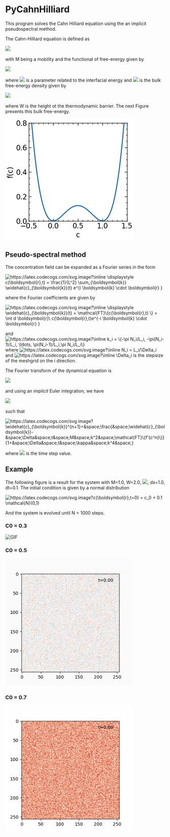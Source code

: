 # PyCahnHilliard
This program solves the Cahn Hilliard equation using the an implicit pseudospectral method. 

The Cahn-Hilliard equation is defined as

<img src="https://render.githubusercontent.com/render/math?math=\frac{\partial c}{\partial t} = M \nabla^2\left[ \frac{\delta F}{\delta c}\right] ">

with M being a mobility and the functional of free-energy given by 

<img src="https://render.githubusercontent.com/render/math?math=F[c] = \int \text{d}{\mathbf{r}} \left[ \frac{\kappa}{2} (\nabla c(\mathbf{r} ))^2 %2B  f(c)\right]">

where <img src="https://render.githubusercontent.com/render/math?math=\kappa"> is a parameter related to the interfacial energy and <img src="https://render.githubusercontent.com/render/math?math=f"> is the bulk free-energy density given by 

<img src="https://render.githubusercontent.com/render/math?math=f(c) = W c^2(1-c)^2">

where W is the height ot the thermodynamic barrier. The next Figure presents this bulk free-energy.

![Bulk](https://github.com/elvissoares/PyCahnHilliard/blob/master/ch-bulk-free-energy.png)

## Pseudo-spectral method

The concentration field can be expanded as a Fourier series in the form 

<img src="https://latex.codecogs.com/svg.image?\inline&space;\displaystyle&space;c(\boldsymbol{r},t)&space;=&space;\frac{1}{L^2}&space;\sum_{\boldsymbol{k}}&space;\widehat{c}_{\boldsymbol{k}}(t)&space;e^{i&space;\boldsymbol{k}&space;\cdot&space;\boldsymbol{r}&space;}" title="https://latex.codecogs.com/svg.image?\inline \displaystyle c(\boldsymbol{r},t) = \frac{1}{L^2} \sum_{\boldsymbol{k}} \widehat{c}_{\boldsymbol{k}}(t) e^{i \boldsymbol{k} \cdot \boldsymbol{r} }" />

where the Fourier coefficients are given by 

<img src="https://latex.codecogs.com/svg.image?\inline&space;\displaystyle&space;\widehat{c}_{\boldsymbol{k}}(t)&space;=&space;\mathcal{FT}\{c(\boldsymbol{r},t)&space;\}&space;=&space;\int&space;d&space;\boldsymbol{r}\&space;c(\boldsymbol{r},t)e^{-i&space;\boldsymbol{k}&space;\cdot&space;\boldsymbol{r}&space;}" title="https://latex.codecogs.com/svg.image?\inline \displaystyle \widehat{c}_{\boldsymbol{k}}(t) = \mathcal{FT}\{c(\boldsymbol{r},t) \} = \int d \boldsymbol{r}\ c(\boldsymbol{r},t)e^{-i \boldsymbol{k} \cdot \boldsymbol{r} }" />

and <img src="https://latex.codecogs.com/svg.image?\inline&space;k_i&space;=&space;\{-\pi&space;N_i/L_i,&space;-\pi(N_i-1)/L_i,&space;\ldots,&space;\pi(N_i-1)/L_i,\pi&space;N_i/L_i\}" title="https://latex.codecogs.com/svg.image?\inline k_i = \{-\pi N_i/L_i, -\pi(N_i-1)/L_i, \ldots, \pi(N_i-1)/L_i,\pi N_i/L_i\}" /> where <img src="https://latex.codecogs.com/svg.image?\inline&space;N_i&space;=&space;L_i/\Delta_i" title="https://latex.codecogs.com/svg.image?\inline N_i = L_i/\Delta_i" /> and <img src="https://latex.codecogs.com/svg.image?\inline&space;\Delta_i" title="https://latex.codecogs.com/svg.image?\inline \Delta_i" /> is the stepsize of the meshgrid on the i direction.

The Fourier transform of the dynamical equation is 

<img src="https://latex.codecogs.com/svg.image?\frac{\partial&space;\widehat{c}_{\boldsymbol{k}}}{\partial&space;t}&space;=&space;M&space;\left[&space;-k^2&space;\mathcal{FT}\{f'\}&space;-&space;\kappa&space;k^4&space;\widehat{c}_{\boldsymbol{k}}\right]&space;">

and using an *implicit* Euler integration, we have

<img src="https://latex.codecogs.com/svg.image?\frac{\widehat{c}_{\boldsymbol{k}}^{n&plus;1}-\widehat{c}_{\boldsymbol{k}}^{n}}{\Delta&space;t}&space;=&space;M&space;\left[&space;-k^2&space;\mathcal{FT}\{f'(c^n)\}&space;-&space;\kappa&space;k^4&space;\widehat{c}_{\boldsymbol{k}}^{n&plus;1}&space;\right]&space;">

such that 

<img src="https://latex.codecogs.com/svg.image?\widehat{c}_{\boldsymbol{k}}^{n&plus;1}=&space;\frac{&space;\widehat{c}_{\boldsymbol{k}}-&space;\Delta&space;t&space;M&space;k^2&space;\mathcal{FT}\{f'(c^n)\}}{1&plus;&space;\Delta&space;t&space;\kappa&space;k^4&space;}" title="https://latex.codecogs.com/svg.image?\widehat{c}_{\boldsymbol{k}}^{n&plus;1}=&space;\frac{&space;\widehat{c}_{\boldsymbol{k}}-&space;\Delta&space;t&space;M&space;k^2&space;\mathcal{FT}\{f'(c^n)\}}{1&plus;&space;\Delta&space;t&space;\kappa&space;k^4&space;}" />

where <img src="https://latex.codecogs.com/svg.image?\inline&space;\Delta&space;t&space;"> is the time step value. 

## Example

The following figure is a result for the system with M=1.0, W=2.0, <img src="https://render.githubusercontent.com/render/math?math=\kappa=0.5">, dx=1.0, dt=0.1. The initial condition is given by a normal distribution 

<img src="https://latex.codecogs.com/svg.image?c(\boldsymbol{r},t=0)&space;=&space;c_0&space;&plus;&space;0.1&space;\mathcal{N}(0,1)" title="https://latex.codecogs.com/svg.image?c(\boldsymbol{r},t=0) = c_0 + 0.1 \mathcal{N}(0,1)" />

And the system is evolved until N = 1000 steps. 

### C0 = 0.3

![GIF](https://github.com/elvissoares/PyCahnHilliard/blob/master/ch-c0%3D0.3.gif)

### C0 = 0.5

![GIF](https://github.com/elvissoares/PyCahnHilliard/blob/master/ch-c0%3D0.5.gif)

### C0 = 0.7

![GIF](https://github.com/elvissoares/PyCahnHilliard/blob/master/ch-c0%3D0.7.gif)
